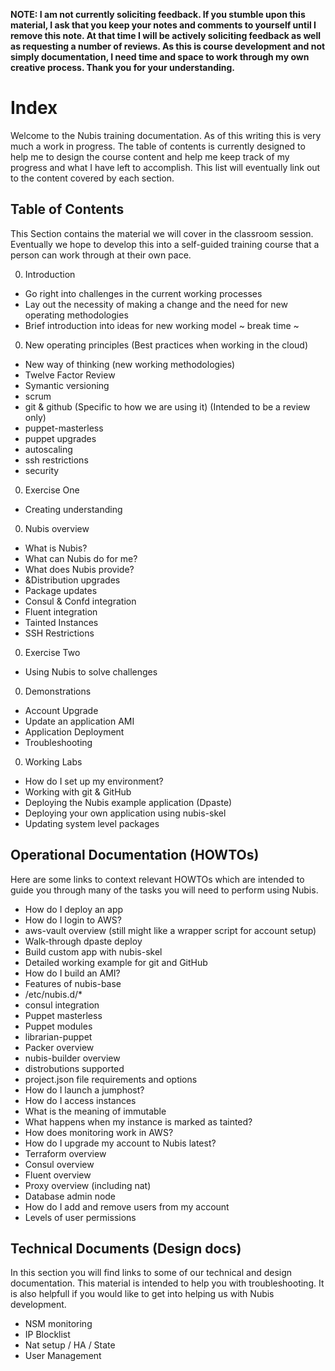 ﻿**NOTE: I am not currently soliciting feedback. If you stumble upon this material, I ask that you keep your notes and comments to yourself until I remove this note. At that time I will be actively soliciting feedback as well as requesting a number of reviews. As this is course development and not simply documentation, I need time and space to work through my own creative process. Thank you for your understanding.**

# Index
Welcome to the Nubis training documentation. As of this writing this is very much a work in progress. The table of contents is currently designed to help me to design the course content and help me keep track of my progress and what I have left to accomplish. This list will eventually link out to the content covered by each section.

## Table of Contents
This Section contains the material we will cover in the classroom session. Eventually we hope to develop this into a self-guided training course that a person can work through at their own pace.

0. Introduction
  - Go right into challenges in the current working processes
  - Lay out the necessity of making a change and the need for new operating methodologies
 - Brief introduction into ideas for new working model
~ break time ~
0. New operating principles (Best practices when working in the cloud)
 - New way of thinking (new working methodologies)
 - Twelve Factor Review
 - Symantic versioning
 - scrum
 - git & github (Specific to how we are using it) (Intended to be a review only)
 - puppet-masterless
 - puppet upgrades
 - autoscaling
 - ssh restrictions
 - security
0. Exercise One
 - Creating understanding
0. Nubis overview
 - What is Nubis?
 - What can Nubis do for me?
 - What does Nubis provide?
  - &Distribution upgrades
  - Package updates
  - Consul & Confd integration
  - Fluent integration
  - Tainted Instances
  - SSH Restrictions
0. Exercise Two
 - Using Nubis to solve challenges
0. Demonstrations
 - Account Upgrade
 - Update an application AMI
 - Application Deployment
 - Troubleshooting
0. Working Labs
 - How do I set up my environment?
 - Working with git & GitHub
 - Deploying the Nubis example application (Dpaste)
 - Deploying your own application using nubis-skel
 - Updating system level packages

## Operational Documentation (HOWTOs)
Here are some links to context relevant HOWTOs which are intended to guide you through many of the tasks you will need to perform using Nubis.

 - How do I deploy an app
 - How do I login to AWS?
  - aws-vault overview (still might like a wrapper script for account setup)
 - Walk-through dpaste deploy
 - Build custom app with nubis-skel
 - Detailed working example for git and GitHub
 - How do I build an AMI?
  - Features of nubis-base
   - /etc/nubis.d/*
   - consul integration
  - Puppet masterless
   - Puppet modules
   - librarian-puppet
  - Packer overview
  - nubis-builder overview
   - distrobutions supported
   - project.json file requirements and options
 - How do I launch a jumphost?
 - How do I access instances
 - What is the meaning of immutable
 - What happens when my instance is marked as tainted?
 - How does monitoring work in AWS?
 - How do I upgrade my account to Nubis latest?
 - Terraform overview
 - Consul overview
 - Fluent overview
 - Proxy overview (including nat)
 - Database admin node
 - How do I add and remove users from my account
  - Levels of user permissions

## Technical Documents (Design docs)
In this section you will find links to some of our technical and design documentation. This material is intended to help you with troubleshooting. It is also helpfull if you would like to get into helping us with Nubis development.

 - NSM monitoring
 - IP Blocklist
 - Nat setup / HA / State
 - User Management
